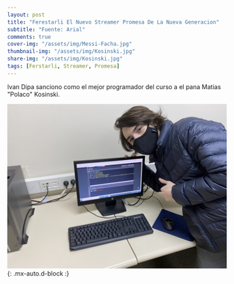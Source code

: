```yaml
---
layout: post
title: "Ferestarli El Nuevo Streamer Promesa De La Nueva Generacion"
subtitle: "Fuente: Arial"
comments: true
cover-img: "/assets/img/Messi-Facha.jpg"
thumbnail-img: "/assets/img/Kosinski.jpg"
share-img: "/assets/img/Kosinski.jpg"
tags: [Ferstarli, Streamer, Promesa]
---
```


Ivan Dipa sanciono como el mejor programador del curso a el pana Matias "Polaco" Kosinski.


![Matias](/assets/img/Kosinski.jpg){: .mx-auto.d-block :}
